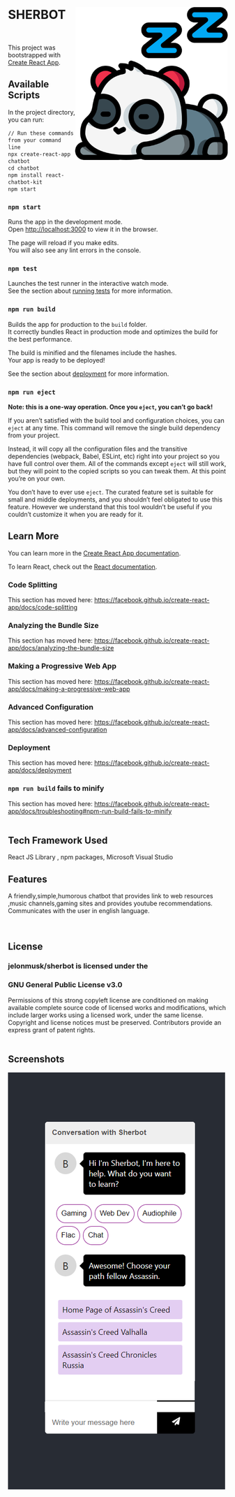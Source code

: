 
</br>
<html>
  <div class="container">
  <div class="row">
    <div class="col">
      <img align="right" src="https://github.com/jelonmusk/sherbot/blob/master/src/assets/panda.png" class="card-img" width="350" height="350"  alt="" />
    </div>
    <div class="col">
          <h1 class="card-title">SHERBOT</h1>
      </div>
  </div>
 </div>  
</html>       


</br>    

This project was bootstrapped with [Create React App](https://github.com/facebook/create-react-app).

## Available Scripts

In the project directory, you can run:

```
// Run these commands from your command line
npx create-react-app chatbot
cd chatbot
npm install react-chatbot-kit
npm start
```

### `npm start`

Runs the app in the development mode.<br />
Open [http://localhost:3000](http://localhost:3000) to view it in the browser.

The page will reload if you make edits.<br />
You will also see any lint errors in the console.

### `npm test`

Launches the test runner in the interactive watch mode.<br />
See the section about [running tests](https://facebook.github.io/create-react-app/docs/running-tests) for more information.

### `npm run build`

Builds the app for production to the `build` folder.<br />
It correctly bundles React in production mode and optimizes the build for the best performance.

The build is minified and the filenames include the hashes.<br />
Your app is ready to be deployed!

See the section about [deployment](https://facebook.github.io/create-react-app/docs/deployment) for more information.

### `npm run eject`

**Note: this is a one-way operation. Once you `eject`, you can’t go back!**

If you aren’t satisfied with the build tool and configuration choices, you can `eject` at any time. This command will remove the single build dependency from your project.

Instead, it will copy all the configuration files and the transitive dependencies (webpack, Babel, ESLint, etc) right into your project so you have full control over them. All of the commands except `eject` will still work, but they will point to the copied scripts so you can tweak them. At this point you’re on your own.

You don’t have to ever use `eject`. The curated feature set is suitable for small and middle deployments, and you shouldn’t feel obligated to use this feature. However we understand that this tool wouldn’t be useful if you couldn’t customize it when you are ready for it.

## Learn More

You can learn more in the [Create React App documentation](https://facebook.github.io/create-react-app/docs/getting-started).

To learn React, check out the [React documentation](https://reactjs.org/).

### Code Splitting

This section has moved here: https://facebook.github.io/create-react-app/docs/code-splitting

### Analyzing the Bundle Size

This section has moved here: https://facebook.github.io/create-react-app/docs/analyzing-the-bundle-size

### Making a Progressive Web App

This section has moved here: https://facebook.github.io/create-react-app/docs/making-a-progressive-web-app

### Advanced Configuration

This section has moved here: https://facebook.github.io/create-react-app/docs/advanced-configuration

### Deployment

This section has moved here: https://facebook.github.io/create-react-app/docs/deployment

### `npm run build` fails to minify

This section has moved here: https://facebook.github.io/create-react-app/docs/troubleshooting#npm-run-build-fails-to-minify    
</br>    
## Tech Framework Used     

React JS Library , npm packages, Microsoft Visual Studio
    
    

## Features     

A friendly,simple,humorous chatbot that provides link to web resources ,music channels,gaming sites and provides youtube recommendations.
Communicates with the user in  english language.     


</br>

## License    
### jelonmusk/sherbot is licensed under the

### GNU General Public License v3.0
Permissions of this strong copyleft license are conditioned on making available complete source code of licensed works and modifications, which include larger works using a licensed work, under the same license. Copyright and license notices must be preserved. Contributors provide an express grant of patent rights.    
</br>    


## Screenshots    
<div class="col">
      <img align="left" src="https://github.com/jelonmusk/sherbot/blob/master/screenshots/screencapture-1.png" class="card-img" alt="" />
    </div>
</br>    


